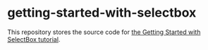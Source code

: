 # getting-started-with-selectbox

This repository stores the source code for [the Getting Started with SelectBox tutorial](https://js.devexpress.com/Documentation/Guide/Widgets/SelectBox/Getting_Started_with_SelectBox/).
